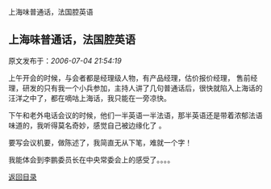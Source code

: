 上海味普通话，法国腔英语
## 上海味普通话，法国腔英语

 原文发布于：*2006-07-04 21:54:19*

   
上午开会的时候，与会者都是经理级人物，有产品经理，估价报价经理， 售前经理，研发的只有我一个小兵参加，主持人讲了几句普通话后，很快就陷入上海话的汪洋之中了，都在嘀咕上海话，我只能在一旁凉快。

   
下午和老外电话会议的时候，他们一半英语一半法语，那半英语还是带着浓郁法语味道的，我听得莫名奇妙，感觉自己被边缘化了 。

  

   要写会议机要，做陈述了，我简直无从下笔，难就一个字！

   我能体会到李鹏委员长在中央常委会上的感受了。。。。

[返回目录](index.html)
